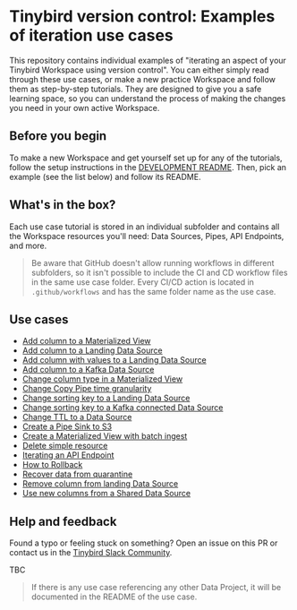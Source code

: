 # Tinybird version control: Examples of iteration use cases

This repository contains individual examples of "iterating an aspect of your Tinybird Workspace using version control". You can either simply read through these use cases, or make a new practice Workspace and follow them as step-by-step tutorials. They are designed to give you a safe learning space, so you can understand the process of making the changes you need in your own active Workspace.

## Before you begin

To make a new Workspace and get yourself set up for any of the tutorials, follow the setup instructions in the [DEVELOPMENT README](DEVELOPMENT/README.md). Then, pick an example (see the list below) and follow its README.

## What's in the box?

Each use case tutorial is stored in an individual subfolder and contains all the Workspace resources you'll need: Data Sources, Pipes, API Endpoints, and more.

> Be aware that GitHub doesn't allow running workflows in different subfolders, so it isn't possible to include the CI and CD workflow files in the same use case folder. Every CI/CD action is located in `.github/workflows` and has the same folder name as the use case.

## Use cases

- [Add column to a Materialized View](add_new_column_to_a_materialized_view)
- [Add column to a Landing Data Source](add_nullable_column_to_landing_data_source)
- [Add column with values to a Landing Data Source](add_new_column_with_values)
- [Add column to a Kafka Data Source](add_column_kafka_data_source)
- [Change column type in a Materialized View](change_column_type_materialized_view)
- [Change Copy Pipe time granularity](change_copy_pipe_time_granularity)
- [Change sorting key to a Landing Data Source](change_sorting_key_landing_data_source)
- [Change sorting key to a Kafka connected Data Source](change_sorting_key_kafka_data_source)
- [Change TTL to a Data Source](change_data_source_ttl)
- [Create a Pipe Sink to S3](create_pipe_sink)
- [Create a Materialized View with batch ingest](create_a_materialized_view_batch_ingest)
- [Delete simple resource](delete_simple_resource)
- [Iterating an API Endpoint](iterating_api_endpoint)
- [How to Rollback](how_to_rollback)
- [Recover data from quarantine](recover_data_from_quarantine)
- [Remove column from landing Data Source](remove_column_landing_data_source)
- [Use new columns from a Shared Data Source](use_new_columns_from_shared_datasource)

## Help and feedback

Found a typo or feeling stuck on something? Open an issue on this PR or contact us in the [Tinybird Slack Community](https://www.tinybird.co/docs/community).


TBC
> If there is any use case referencing any other Data Project, it will be documented in the README of the use case.

